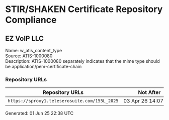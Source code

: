 # STIR/SHAKEN Certificate Repository Compliance

## EZ VoIP LLC

Name: w_atis_content_type\
Source: ATIS-1000080\
Description: ATIS-1000080 separately indicates that the mime type should be application/pem-certificate-chain
### Repository URLs

| Repository URLs | Not After |  Problems | Link |
|-----------------|-----------|-----------|------|
| `https://sproxy1.teleserosuite.com/155L_2025` | 03&#160;Apr&#160;26&#160;14:07&#160;UTC | true | [view](../../REPOS/4b487b80ca18a5a816433f75717855a872d02ecd/README.md) |


Generated: 01 Jun 25 22:38 UTC